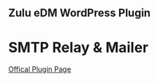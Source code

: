 ## Zulu eDM WordPress Plugin 
# SMTP Relay & Mailer 

[Offical Plugin Page](https://github.com/zululabsshaka/zulu-edm-smtp-mailer/edit/master/README.md)


